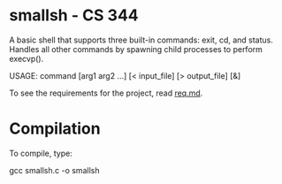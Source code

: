# smallsh - CS 344

A basic shell that supports three built-in commands: exit, cd, and status.\
Handles all other commands by spawning child processes to perform execvp().

USAGE: command [arg1 arg2 ...] [< input_file] [> output_file] [&]

To see the requirements for the project, read [req.md](https://github.com/IvanHalim/operating-systems/blob/master/3.%20Process%20Management/req.md).

# Compilation

To compile, type:

gcc smallsh.c -o smallsh
